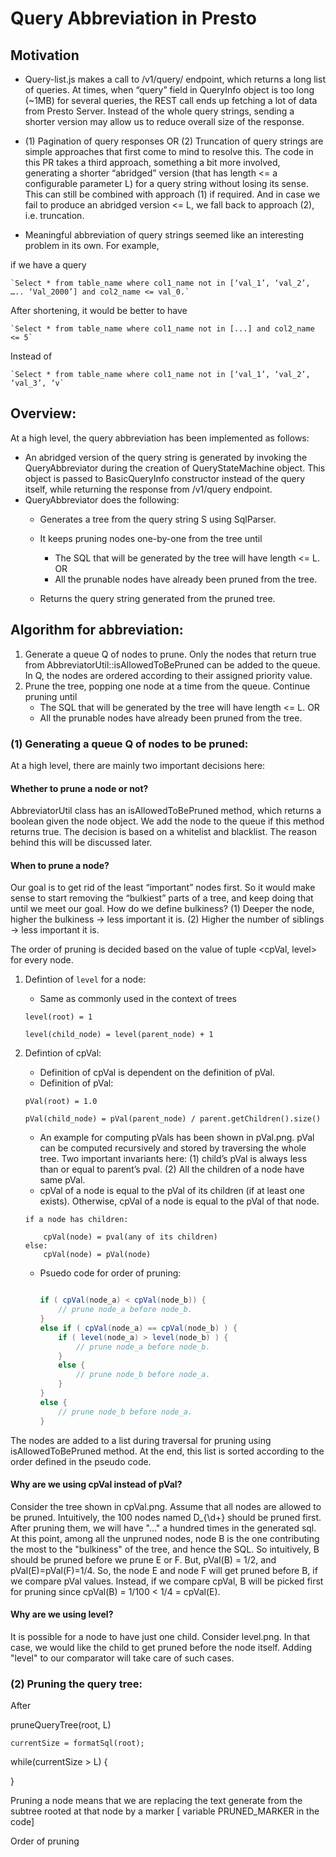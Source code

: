 # Query Abbreviation in Presto

## Motivation

* Query-list.js makes a call to /v1/query/ endpoint, which returns a long list of queries. At times, when “query” field in QueryInfo object is too long (~1MB) for several queries, the REST call ends up fetching a lot of data from Presto Server. Instead of the whole query strings, sending a shorter version may allow us to reduce overall size of the response.

* (1) Pagination of query responses OR (2) Truncation of query strings are simple approaches that first come to mind to resolve this. The code in this PR takes a third approach, something a bit more involved, generating a shorter “abridged” version (that has length <= a configurable parameter L) for a query string without losing its sense. This can still be combined with approach (1) if required. And in case we fail to produce an abridged version <= L, we fall back to approach (2), i.e. truncation.

* Meaningful abbreviation of query strings seemed like an interesting problem in its own. For example, 

if we have a query

	`Select * from table_name where col1_name not in [‘val_1’, ‘val_2’, ….. ‘Val_2000’] and col2_name <= val_0.`

After shortening, it would be better to have 

	`Select * from table_name where col1_name not in [...] and col2_name <= 5`

Instead of

	`Select * from table_name where col1_name not in [‘val_1’, ‘val_2’, ‘val_3’, ‘v`
  
## Overview:

At a high level, the query abbreviation has been implemented as follows:

* An abridged version of the query string is generated by invoking the QueryAbbreviator during the creation of QueryStateMachine object. This object is passed to BasicQueryInfo constructor instead of the query itself, while returning the response from /v1/query endpoint.
* QueryAbbreviator does the following:
  + Generates a tree from the query string S using SqlParser. 
  + It keeps pruning nodes one-by-one from the tree until
    + The SQL that will be generated by the tree will have length <= L. OR
    + All the prunable nodes have already been pruned from the tree.

  + Returns the query string generated from the pruned tree. 


## Algorithm for abbreviation:

1. Generate a queue Q of nodes to prune. Only the nodes that return true from AbbreviatorUtil::isAllowedToBePruned can be added to the queue. In Q, the nodes are ordered according to their assigned priority value. 
2. Prune the tree, popping one node at a time from the queue. Continue pruning until
    + The SQL that will be generated by the tree will have length <= L. OR
    + All the prunable nodes have already been pruned from the tree.

### (1) Generating a queue Q of nodes to be pruned:

At a high level, there are mainly two important decisions here:

#### Whether to prune a node or not?

AbbreviatorUtil class has an isAllowedToBePruned method, which returns a boolean given the node object. We add the node to the queue if this method returns true. The decision is based on a whitelist and blacklist. The reason behind this will be discussed later.

#### When to prune a node? 

Our goal is to get rid of the least “important” nodes first. So it would make sense to start removing the “bulkiest” parts of a tree, and keep doing that until we meet our goal. How do we define bulkiness? (1) Deeper the node, higher the bulkiness → less important it is. (2) Higher the number of siblings → less important it is.
    
The order of pruning is decided based on the value of tuple <cpVal, level> for every node. 

1. Defintion of `level` for a node:

    * Same as commonly used in the context of trees
  
    ```
    level(root) = 1
  
    level(child_node) = level(parent_node) + 1
    ```

2. Defintion of cpVal:

    * Definition of cpVal is dependent on the definition of pVal.
    * Definition of pVal:
  	
	```
	pVal(root) = 1.0
	
	pVal(child_node) = pVal(parent_node) / parent.getChildren().size()
	```
  
    * An example for computing pVals has been shown in pVal.png. pVal can be computed recursively and stored by traversing the whole tree. Two important invariants here: (1) child’s pVal is always less than or equal to parent’s pval. (2) All the children of a node have same pVal.
    * cpVal of a node is equal to the pVal of its children (if at least one exists). Otherwise, cpVal of a node is equal to the pVal of that node. 
  
  	```
	if a node has children:
		
		cpVal(node) = pval(any of its children)
	else:
		cpVal(node) = pVal(node)
	```

    * Psuedo code for order of pruning:

      ```java

      if ( cpVal(node_a) < cpVal(node_b)) {
          // prune node_a before node_b.
      }
      else if ( cpVal(node_a) == cpVal(node_b) ) {
          if ( level(node_a) > level(node_b) ) {
              // prune node_a before node_b.
          }
          else {
              // prune node_b before node_a.
          }	
      }
      else {
          // prune node_b before node_a.
      }
      ```

The nodes are added to a list during traversal for pruning using isAllowedToBePruned method. At the end, this list is sorted according to the order defined in the pseudo code.

#### Why are we using cpVal instead of pVal?

Consider the tree shown in cpVal.png. Assume that all nodes are allowed to be pruned. Intuitively, the 100 nodes named D_{\d+} should be pruned first. After pruning them, we will have "..." a hundred times in the generated sql. At this point, among all the unpruned nodes, node B is the one contributing the most to the "bulkiness" of the tree, and hence the SQL. So intuitively, B should be pruned before we prune E or F. But, pVal(B) = 1/2, and pVal(E)=pVal(F)=1/4. So, the node E and node F will get pruned before B, if we compare pVal values. Instead, if we compare cpVal, B will be picked first for pruning since cpVal(B) = 1/100 < 1/4 = cpVal(E). 

#### Why are we using level?

It is possible for a node to have just one child. Consider level.png. In that case, we would like the child to get pruned before the node itself. Adding "level" to our comparator will take care of such cases.

### (2) Pruning the query tree:

After 

pruneQueryTree(root, L)


	currentSize = formatSql(root);
	
while(currentSize > L) {

	

}

	

Pruning a node means that we are replacing the text generate from the subtree rooted at that node by a marker [ variable PRUNED_MARKER in the code] 

Order of pruning
